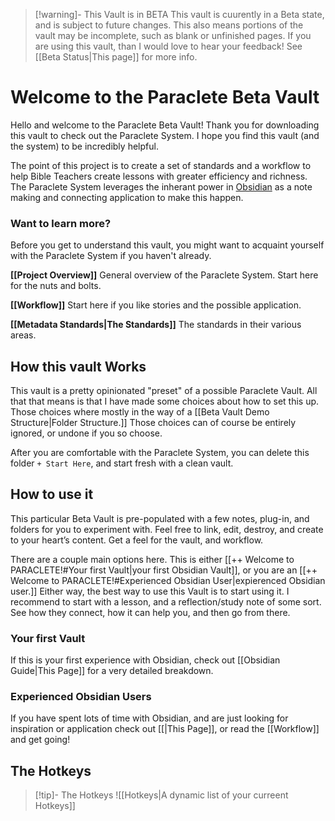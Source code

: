 >[!warning]- This Vault is in BETA
>This vault is cuurently in a Beta state, and is subject to future changes.
>This also means portions of the vault may be incomplete, such as blank or unfinished pages.
>If you are using this vault, than I would love to hear your feedback! See [[Beta Status|This page]] for more info.

# Welcome to the Paraclete Beta Vault
Hello and welcome to the Paraclete Beta Vault! Thank you for downloading this vault to check out the Paraclete System. I hope you find this vault (and the system) to be incredibly helpful.

The point of this project is to create a set of standards and a workflow to help Bible Teachers create lessons with greater efficiency and richness. The Paraclete System leverages the inherant power in [Obsidian](https://www.obsidian.md) as a note making and connecting application to make this happen.

### Want to learn more?
Before you get to understand this vault, you might want to acquaint yourself with the Paraclete System if you haven't already.

**[[Project Overview]]**
General overview of the Paraclete System. Start here for the nuts and bolts.

**[[Workflow]]**
Start here if you like stories and the possible application.

**[[Metadata Standards|The Standards]]**
The standards in their various areas.


## How this vault Works
This vault is a pretty opinionated "preset" of a possible Paraclete Vault. All that that means is that I have made some choices about how to set this up. Those choices where mostly in the way of a [[Beta Vault Demo Structure|Folder Structure.]] Those choices can of course be entirely ignored, or undone if you so choose. 

After you are comfortable with the Paraclete System, you can delete this folder `+ Start Here`, and start fresh with a clean vault.

## How to use it
This particular Beta Vault is pre-populated with a few notes, plug-in, and folders for you to experiment with. Feel free to link, edit, destroy, and create to your heart’s content. Get a feel for the vault, and workflow.

There are a couple main options here. This is either [[++ Welcome to PARACLETE!#Your first Vault|your first Obsidian Vault]], or you are an [[++ Welcome to PARACLETE!#Experienced Obsidian User|expierenced Obsidian user.]] Either way, the best way to use this Vault is to start using it. I recommend to start with a lesson, and a reflection/study note of some sort. See how they connect, how it can help you, and then go from there.

### Your first Vault
If this is your first experience with Obsidian, check out [[Obsidian Guide|This Page]] for a very detailed breakdown.

### Experienced Obsidian Users
If you have spent lots of time with Obsidian, and are just looking for inspiration or application check out [[|This Page]], or read the [[Workflow]] and get going!

## The Hotkeys
>[!tip]- The Hotkeys
>![[Hotkeys|A dynamic list of your curreent Hotkeys]]

